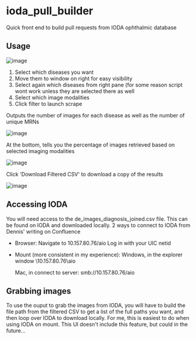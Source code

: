 # ioda_pull_builder
Quick front end to build pull requests from IODA ophthalmic database

## Usage
![image](https://github.com/user-attachments/assets/017320ce-343f-4070-9a1d-8c4f945228fc)


1. Select which diseases you want
2. Move them to window on right for easy visibility
3. Select again which diseases from right pane (for some reason script wont work unless they are selected there as well
4. Select which image modalities
5. Click filter to launch scrape

Outputs the number of images for each disease as well as the number of unique MRNs

![image](https://github.com/user-attachments/assets/bd9f28e5-a005-4d48-b5c2-21fa2dfab5aa)

At the bottom, tells you the percentage of images retrieved based on selected imaging modalities

![image](https://github.com/user-attachments/assets/5bf90f88-813f-4e57-87a5-245a3e4f31f1)

Click 'Download Filtered CSV' to download a copy of the results

![image](https://github.com/user-attachments/assets/37e9e086-c642-4caf-9608-ad373d753916)


## Accessing IODA

You will need access to the de_images_diagnosis_joined.csv file. This can be found on IODA and downloaded locally. 2 ways to connect to IODA from Dennis' writing on Confluence


- Browser:
  Navigate to 10.157.80.76/aio
  Log in with your UIC netid 

- Mount (more consistent in my experience):
  Windows, in the explorer window
  \\10.157.80.76\aio

  Mac, in connect to server:
  smb://10.157.80.76/aio

## Grabbing images

To use the ouput to grab the images from IODA, you will have to build the file path from the filtered CSV to get a list of the full paths you want, and then loop over IODA to download locally. For me, this is easiest to do when using IODA on mount. This UI doesn't include this feature, but could in the future...

